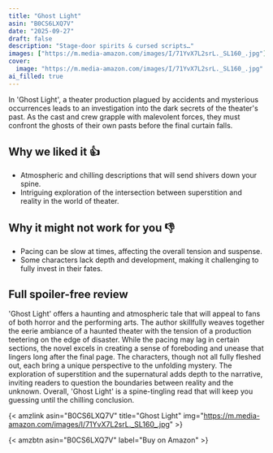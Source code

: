 ```yaml
---
title: "Ghost Light"
asin: "B0CS6LXQ7V"
date: "2025-09-27"
draft: false
description: "Stage-door spirits & cursed scripts…"
images: ["https://m.media-amazon.com/images/I/71YvX7L2srL._SL160_.jpg"]
cover:
  image: "https://m.media-amazon.com/images/I/71YvX7L2srL._SL160_.jpg"
ai_filled: true
---
```


In 'Ghost Light', a theater production plagued by accidents and mysterious
occurrences leads to an investigation into the dark secrets of the theater's
past. As the cast and crew grapple with malevolent forces, they must confront
the ghosts of their own pasts before the final curtain falls.

## Why we liked it 👍
- Atmospheric and chilling descriptions that will send shivers down your spine.
- Intriguing exploration of the intersection between superstition and reality in the world of theater.

## Why it might not work for you 👎
- Pacing can be slow at times, affecting the overall tension and suspense.
- Some characters lack depth and development, making it challenging to fully invest in their fates.

## Full spoiler-free review
 'Ghost Light' offers a haunting and atmospheric tale that will appeal to fans
of both horror and the performing arts. The author skillfully weaves together
the eerie ambiance of a haunted theater with the tension of a production
teetering on the edge of disaster. While the pacing may lag in certain sections,
the novel excels in creating a sense of foreboding and unease that lingers long
after the final page. The characters, though not all fully fleshed out, each
bring a unique perspective to the unfolding mystery. The exploration of
superstition and the supernatural adds depth to the narrative, inviting readers
to question the boundaries between reality and the unknown. Overall, 'Ghost
Light' is a spine-tingling read that will keep you guessing until the chilling
conclusion.

{< amzlink asin="B0CS6LXQ7V" title="Ghost Light" img="https://m.media-amazon.com/images/I/71YvX7L2srL._SL160_.jpg" >}

{< amzbtn asin="B0CS6LXQ7V" label="Buy on Amazon" >}
